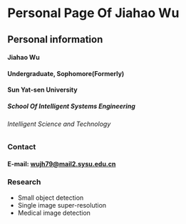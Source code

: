 # Personal Page Of Jiahao Wu

## Personal information
#### Jiahao Wu
#### Undergraduate, Sophomore(Formerly)
#### Sun Yat-sen University
##### School Of Intelligent Systems Engineering
###### Intelligent Science and Technology


### Contact
#### E-mail: wujh79@mail2.sysu.edu.cn

### Research
- Small object detection
- Single image super-resolution
- Medical image detection
